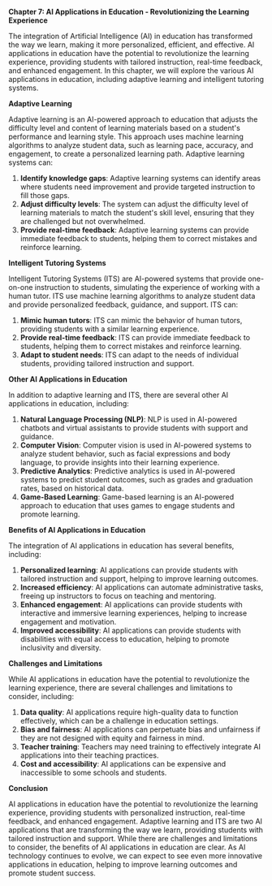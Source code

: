 **Chapter 7: AI Applications in Education - Revolutionizing the Learning Experience**

The integration of Artificial Intelligence (AI) in education has transformed the way we learn, making it more personalized, efficient, and effective. AI applications in education have the potential to revolutionize the learning experience, providing students with tailored instruction, real-time feedback, and enhanced engagement. In this chapter, we will explore the various AI applications in education, including adaptive learning and intelligent tutoring systems.

**Adaptive Learning**

Adaptive learning is an AI-powered approach to education that adjusts the difficulty level and content of learning materials based on a student's performance and learning style. This approach uses machine learning algorithms to analyze student data, such as learning pace, accuracy, and engagement, to create a personalized learning path. Adaptive learning systems can:

1. **Identify knowledge gaps**: Adaptive learning systems can identify areas where students need improvement and provide targeted instruction to fill those gaps.
2. **Adjust difficulty levels**: The system can adjust the difficulty level of learning materials to match the student's skill level, ensuring that they are challenged but not overwhelmed.
3. **Provide real-time feedback**: Adaptive learning systems can provide immediate feedback to students, helping them to correct mistakes and reinforce learning.

**Intelligent Tutoring Systems**

Intelligent Tutoring Systems (ITS) are AI-powered systems that provide one-on-one instruction to students, simulating the experience of working with a human tutor. ITS use machine learning algorithms to analyze student data and provide personalized feedback, guidance, and support. ITS can:

1. **Mimic human tutors**: ITS can mimic the behavior of human tutors, providing students with a similar learning experience.
2. **Provide real-time feedback**: ITS can provide immediate feedback to students, helping them to correct mistakes and reinforce learning.
3. **Adapt to student needs**: ITS can adapt to the needs of individual students, providing tailored instruction and support.

**Other AI Applications in Education**

In addition to adaptive learning and ITS, there are several other AI applications in education, including:

1. **Natural Language Processing (NLP)**: NLP is used in AI-powered chatbots and virtual assistants to provide students with support and guidance.
2. **Computer Vision**: Computer vision is used in AI-powered systems to analyze student behavior, such as facial expressions and body language, to provide insights into their learning experience.
3. **Predictive Analytics**: Predictive analytics is used in AI-powered systems to predict student outcomes, such as grades and graduation rates, based on historical data.
4. **Game-Based Learning**: Game-based learning is an AI-powered approach to education that uses games to engage students and promote learning.

**Benefits of AI Applications in Education**

The integration of AI applications in education has several benefits, including:

1. **Personalized learning**: AI applications can provide students with tailored instruction and support, helping to improve learning outcomes.
2. **Increased efficiency**: AI applications can automate administrative tasks, freeing up instructors to focus on teaching and mentoring.
3. **Enhanced engagement**: AI applications can provide students with interactive and immersive learning experiences, helping to increase engagement and motivation.
4. **Improved accessibility**: AI applications can provide students with disabilities with equal access to education, helping to promote inclusivity and diversity.

**Challenges and Limitations**

While AI applications in education have the potential to revolutionize the learning experience, there are several challenges and limitations to consider, including:

1. **Data quality**: AI applications require high-quality data to function effectively, which can be a challenge in education settings.
2. **Bias and fairness**: AI applications can perpetuate bias and unfairness if they are not designed with equity and fairness in mind.
3. **Teacher training**: Teachers may need training to effectively integrate AI applications into their teaching practices.
4. **Cost and accessibility**: AI applications can be expensive and inaccessible to some schools and students.

**Conclusion**

AI applications in education have the potential to revolutionize the learning experience, providing students with personalized instruction, real-time feedback, and enhanced engagement. Adaptive learning and ITS are two AI applications that are transforming the way we learn, providing students with tailored instruction and support. While there are challenges and limitations to consider, the benefits of AI applications in education are clear. As AI technology continues to evolve, we can expect to see even more innovative applications in education, helping to improve learning outcomes and promote student success.